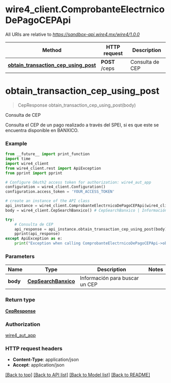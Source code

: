 # wire4_client.ComprobanteElectrnicoDePagoCEPApi

All URIs are relative to *https://sandbox-api.wire4.mx/wire4/1.0.0*

Method | HTTP request | Description
------------- | ------------- | -------------
[**obtain_transaction_cep_using_post**](ComprobanteElectrnicoDePagoCEPApi.md#obtain_transaction_cep_using_post) | **POST** /ceps | Consulta de CEP

# **obtain_transaction_cep_using_post**
> CepResponse obtain_transaction_cep_using_post(body)

Consulta de CEP

Consulta el CEP de un pago realizado a través del SPEI, si es que este se encuentra disponible en BANXICO.

### Example
```python
from __future__ import print_function
import time
import wire4_client
from wire4_client.rest import ApiException
from pprint import pprint

# Configure OAuth2 access token for authorization: wire4_aut_app
configuration = wire4_client.Configuration()
configuration.access_token = 'YOUR_ACCESS_TOKEN'

# create an instance of the API class
api_instance = wire4_client.ComprobanteElectrnicoDePagoCEPApi(wire4_client.ApiClient(configuration))
body = wire4_client.CepSearchBanxico() # CepSearchBanxico | Información para buscar un CEP

try:
    # Consulta de CEP
    api_response = api_instance.obtain_transaction_cep_using_post(body)
    pprint(api_response)
except ApiException as e:
    print("Exception when calling ComprobanteElectrnicoDePagoCEPApi->obtain_transaction_cep_using_post: %s\n" % e)
```

### Parameters

Name | Type | Description  | Notes
------------- | ------------- | ------------- | -------------
 **body** | [**CepSearchBanxico**](CepSearchBanxico.md)| Información para buscar un CEP | 

### Return type

[**CepResponse**](CepResponse.md)

### Authorization

[wire4_aut_app](../README.md#wire4_aut_app)

### HTTP request headers

 - **Content-Type**: application/json
 - **Accept**: application/json

[[Back to top]](#) [[Back to API list]](../README.md#documentation-for-api-endpoints) [[Back to Model list]](../README.md#documentation-for-models) [[Back to README]](../README.md)

